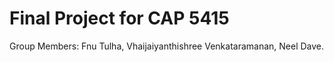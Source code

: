 # Final Project for CAP 5415
Group Members:
Fnu Tulha, 
Vhaijaiyanthishree Venkataramanan,
Neel Dave.
